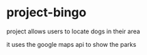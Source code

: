 # project-bingo
project allows users to locate dogs in their area

it uses the google maps api to show the parks
